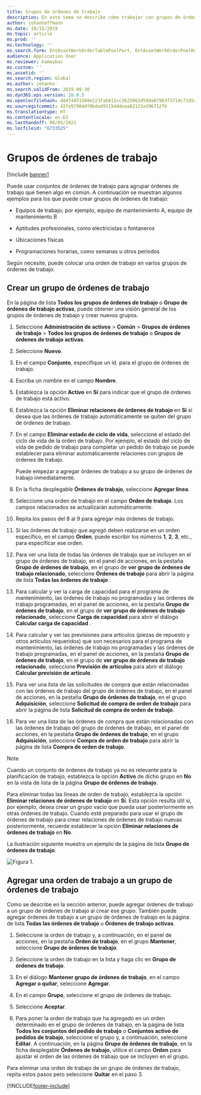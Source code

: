 ```yaml
---
title: Grupos de órdenes de trabajo
description: En este tema se describe cómo trabajar con grupos de órdenes de trabajo en administración de activos.
author: johanhoffmann
ms.date: 10/15/2019
ms.topic: article
ms.prod: ''
ms.technology: ''
ms.search.form: EntAssetWorkOrderTablePoolPart, EntAssetWorkOrderPoolReferenceInfoPart, EntAssetWorkOrderPool, EntAssetWorkOrderPoolPreviewPart
audience: Application User
ms.reviewer: kamaybac
ms.custom: ''
ms.assetid: ''
ms.search.region: Global
ms.author: johanho
ms.search.validFrom: 2019-09-30
ms.dyn365.ops.version: 10.0.5
ms.openlocfilehash: dd474451569e123fab811cc3625862d599a07963f3714c72d5a724ffd052983e
ms.sourcegitcommit: 42fe9790ddf0bdad911544deaa82123a396712fb
ms.translationtype: HT
ms.contentlocale: es-ES
ms.lasthandoff: 08/05/2021
ms.locfileid: "6733525"
---
```

# <a name="work-order-pools"></a>Grupos de órdenes de trabajo

[!include [banner](../../includes/banner.md)]


Puede usar conjuntos de órdenes de trabajo para agrupar órdenes de trabajo que tienen algo en común. A continuación se muestran algunos ejemplos para los que puede crear grupos de órdenes de trabajo:

- Equipos de trabajo; por ejemplo, equipo de mantenimiento A, equipo de mantenimiento B  

- Aptitudes profesionales, como electricistas o fontaneros  

- Ubicaciones físicas  

- Programaciones horarias, como semanas u otros períodos  

Según necesite, puede colocar una orden de trabajo en varios grupos de órdenes de trabajo.


## <a name="create-a-work-order-pool"></a>Crear un grupo de órdenes de trabajo

En la página de lista **Todos los grupos de órdenes de trabajo** o **Grupo de órdenes de trabajo activas**, puede obtener una visión general de los grupos de órdenes de trabajo y crear nuevos grupos.

1. Seleccione **Administración de activos** > **Común** > **Grupos de órdenes de trabajo** > **Todos los grupos de órdenes de trabajo** o **Grupos de órdenes de trabajo activas**.

2. Seleccione **Nuevo**.

3. En el campo **Conjunto**, especifique un id. para el grupo de órdenes de trabajo.

4. Escriba un nombre en el campo **Nombre**.

5. Establezca la opción **Activo** en **Sí** para indicar que el grupo de órdenes de trabajo está activo.

6. Establezca la opción **Eliminar relaciones de órdenes de trabajo** en **Sí** si desea que las órdenes de trabajo automáticamente se quiten del grupo de órdenes de trabajo.

7. En el campo **Eliminar estado de ciclo de vida**, seleccione el estado del ciclo de vida de la orden de trabajo. Por ejemplo, el estado del ciclo de vida de pedido de trabajo para completar un pedido de trabajo se puede establecer para eliminar automáticamente relaciones con grupos de órdenes de trabajo.

    Puede empezar a agregar órdenes de trabajo a su grupo de órdenes de trabajo inmediatamente.

8. En la ficha desplegable **Órdenes de trabajo**, seleccione **Agregar línea**.

9. Seleccione una orden de trabajo en el campo **Orden de trabajo**. Los campos relacionados se actualizarán automáticamente.

10. Repita los pasos del 8 al 9 para agregar más órdenes de trabajo.

11. Si las órdenes de trabajo que agregó deben realizarse en un orden específico, en el campo **Orden**, puede escribir los números **1**, **2**, **3**, etc., para especificar ese orden.

12. Para ver una lista de todas las órdenes de trabajo que se incluyen en el grupo de órdenes de trabajo, en el panel de acciones, en la pestaña **Grupo de órdenes de trabajo**, en el grupo de **ver grupo de órdenes de trabajo relacionado**, seleccione **Órdenes de trabajo** para abrir la página de lista **Todas las órdenes de trabajo** .

13. Para calcular y ver la carga de capacidad para el programa de mantenimiento, las órdenes de trabajo no programadas y las órdenes de trabajo programadas, en el panel de acciones, en la pestaña **Grupo de órdenes de trabajo**, en el grupo de **ver grupo de órdenes de trabajo relacionado**, seleccione **Carga de capacidad** para abrir el diálogo **Calcular carga de capacidad** .

14. Para calcular y ver las previsiones para artículos (piezas de repuesto y otros artículos requeridos) que son necesarios para el programa de mantenimiento, las órdenes de trabajo no programadas y las órdenes de trabajo programadas, en el panel de acciones, en la pestaña **Grupo de órdenes de trabajo**, en el grupo de **ver grupo de órdenes de trabajo relacionado**, seleccione **Previsión de artículos** para abrir el diálogo **Calcular previsión de artículo**.

15. Para ver una lista de las solicitudes de compra que están relacionadas con las órdenes de trabajo del grupo de órdenes de trabajo, en el panel de acciones, en la pestaña **Grupo de órdenes de trabajo**, en el grupo **Adquisición**, seleccione **Solicitud de compra de orden de trabajo** para abrir la página de lista **Solicitud de compra de orden de trabajo**.

16. Para ver una lista de las órdenes de compra que están relacionadas con las órdenes de trabajo del grupo de órdenes de trabajo, en el panel de acciones, en la pestaña **Grupo de órdenes de trabajo**, en el grupo **Adquisición**, seleccione **Compra de orden de trabajo** para abrir la página de lista **Compra de orden de trabajo**.

>[!NOTE]
>Cuando un conjunto de órdenes de trabajo ya no es relevante para la planificación de trabajo, establezca la opción **Activo** de dicho grupo en **No** en la vista de lista de la página **Grupo de órdenes de trabajo**.

Para eliminar todas las líneas de orden de trabajo, establezca la opción **Eliminar relaciones de órdenes de trabajo** en **Sí**. Esta opción resulta útil si, por ejemplo, desea crear un grupo vacío que pueda usar posteriormente en otras órdenes de trabajo. Cuando esté preparado para usar el grupo de órdenes de trabajo para crear relaciones de órdenes de trabajo nuevas posteriormente, recuerde establecer la opción **Eliminar relaciones de órdenes de trabajo** en **No**.

La ilustración siguiente muestra un ejemplo de la página de lista **Grupo de órdenes de trabajo**.

![Figura 1.](media/22-work-orders.png)


## <a name="add-a-work-order-to-a-work-order-pool"></a>Agregar una orden de trabajo a un grupo de órdenes de trabajo

Como se describe en la sección anterior, puede agregar órdenes de trabajo a un grupo de órdenes de trabajo al crear ese grupo. También puede agregar órdenes de trabajo a un grupo de órdenes de trabajo en la página de lista **Todas las órdenes de trabajo** u **Órdenes de trabajo activas**.

1. Seleccione la orden de trabajo y, a continuación, en el panel de acciones, en la pestaña **Orden de trabajo**, en el grupo **Mantener**, seleccione **Grupo de órdenes de trabajo**.

2. Seleccione la orden de trabajo en la lista y haga clic en **Grupo de órdenes de trabajo**.

3. En el diálogo **Mantener grupo de órdenes de trabajo**, en el campo **Agregar o quitar**, seleccione **Agregar**.

4. En el campo **Grupo**, seleccione el grupo de órdenes de trabajo.

5. Seleccione **Aceptar**.

6. Para poner la orden de trabajo que ha agregado en un orden determinado en el grupo de órdenes de trabajo, en la página de lista **Todos los conjuntos del pedido de trabajo** o **Conjuntos activo de pedidos de trabajo**, seleccione el grupo y, a continuación, seleccione **Editar**. A continuación, en la página **Grupo de órdenes de trabajo**, en la ficha desplegable **Órdenes de trabajo**, utilice el campo **Orden** para ajustar el orden de las órdenes de trabajo que se incluyen en el grupo.

Para eliminar una orden de trabajo de un grupo de órdenes de trabajo, repita estos pasos pero seleccione **Quitar** en el paso 3.



[!INCLUDE[footer-include](../../../includes/footer-banner.md)]